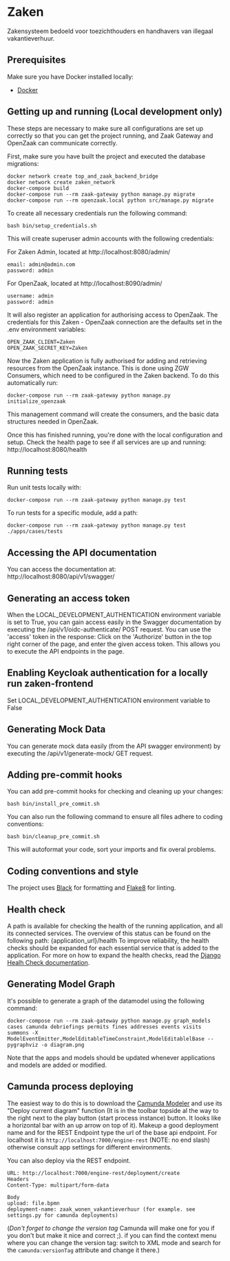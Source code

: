 # Zaken
Zakensysteem bedoeld voor toezichthouders en handhavers van illegaal vakantieverhuur.

## Prerequisites
Make sure you have Docker installed locally:
- [Docker](https://docs.docker.com/docker-for-mac/install/)

## Getting up and running (Local development only)
These steps are necessary to make sure all configurations are set up correctly so that you can get the project running, and Zaak Gateway and OpenZaak can communicate correctly.

First, make sure you have built the project and executed the database migrations:

```
docker network create top_and_zaak_backend_bridge
docker network create zaken_network
docker-compose build
docker-compose run --rm zaak-gateway python manage.py migrate
docker-compose run --rm openzaak.local python src/manage.py migrate
```

To create all necessary credentials run the following command:

```
bash bin/setup_credentials.sh
```

This will create superuser admin accounts with the following credentials:

For Zaken Admin, located at http://localhost:8080/admin/
```
email: admin@admin.com
password: admin
```

For OpenZaak, located at http://localhost:8090/admin/
```
username: admin
password: admin
```

It will also register an application for authorising access to OpenZaak.
The credentials for this Zaken - OpenZaak connection are the defaults set in the .env environment variables:
```
OPEN_ZAAK_CLIENT=Zaken
OPEN_ZAAK_SECRET_KEY=Zaken
```

Now the Zaken application is fully authorised for adding and retrieving resources from the OpenZaak instance.
This is done using ZGW Consumers, which need to be configured in the Zaken backend. To do this automatically run:

```
docker-compose run --rm zaak-gateway python manage.py initialize_openzaak
```
This management command will create the consumers, and the basic data structures needed in OpenZaak.

Once this has finished running, you're done with the local configuration and setup.
Check the health page to see if all services are up and running:
http://localhost:8080/health

## Running tests
Run unit tests locally with:
```
docker-compose run --rm zaak-gateway python manage.py test
```

To run tests for a specific module, add a path:
```
docker-compose run --rm zaak-gateway python manage.py test ./apps/cases/tests
```

## Accessing the API documentation
You can access the documentation at:
http://localhost:8080/api/v1/swagger/

## Generating an access token
When the LOCAL_DEVELOPMENT_AUTHENTICATION environment variable is set to True, you can gain access easily in the Swagger documentation by executing the /api/v1/oidc-authenticate/ POST request.
You can use the 'access' token in the response:
Click on the 'Authorize' button in the top right corner of the page, and enter the given access token.
This allows you to execute the API endpoints in the page.

## Enabling Keycloak authentication for a locally run zaken-frontend
Set LOCAL_DEVELOPMENT_AUTHENTICATION environment variable to False

## Generating Mock Data
You can generate mock data easily (from the API swagger environment) by executing the /api/v1/generate-mock/ GET request.

## Adding pre-commit hooks
You can add pre-commit hooks for checking and cleaning up your changes:
```
bash bin/install_pre_commit.sh
```

You can also run the following command to ensure all files adhere to coding conventions:
```
bash bin/cleanup_pre_commit.sh
```
This will autoformat your code, sort your imports and fix overal problems.


## Coding conventions and style
The project uses [Black](https://github.com/psf/black) for formatting and [Flake8](https://pypi.org/project/flake8/) for linting.

## Health check
A path is available for checking the health of the running application, and all its connected services.
The overview of this status can be found on the following path: {application_url}/health
To improve reliability, the health checks should be expanded for each essential service that is added to the application. For more on how to expand the health checks, read the [Django Healh Check documentation](https://github.com/KristianOellegaard/django-health-check).

## Generating Model Graph
It's possible to generate a graph of the datamodel using the following command:
```
docker-compose run --rm zaak-gateway python manage.py graph_models cases camunda debriefings permits fines addresses events visits summons -X ModelEventEmitter,ModelEditableTimeConstraint,ModelEditablelBase --pygraphviz -o diagram.png
```
Note that the apps and models should be updated whenever applications and models are added or modified.


## Camunda process deploying
The easiest way to do this is to download the [Camunda Modeler](https://camunda.com/download/modeler/) and use its "Deploy current diagram" function (It is in the toolbar topside al the way to the right next to the play button (start process instance) button. It looks like a horizontal bar with an up arrow on top of it). Makeup a good deployment name and for the REST Endpoint type the url of the base api endpoint. For localhost it is `http://localhost:7000/engine-rest` (NOTE: no end slash) otherwise consult app settings for different environments.

You can also deploy via the REST endpoint.
```
URL: http://localhost:7000/engine-rest/deployment/create
Headers
Content-Type: multipart/form-data

Body
upload: file.bpmn
deployment-name: zaak_wonen_vakantieverhuur (for example. see settings.py for camunda deployments)
```

(*Don't forget to change the version tag* Camunda will make one for you if you don't but make it nice and correct ;). if you can find the context menu where you can change the version tag: switch to XML mode and search for the `camunda:versionTag` attribute and change it there.)
